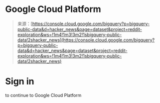 <!--yml
category: 未分类
date: 2024-05-27 15:14:51
-->

# Google Cloud Platform

> 来源：[https://console.cloud.google.com/bigquery?p=bigquery-public-data&d=hacker_news&page=dataset&project=reddit-exploration&ws=!1m4!1m3!3m2!1sbigquery-public-data!2shacker_news](https://console.cloud.google.com/bigquery?p=bigquery-public-data&d=hacker_news&page=dataset&project=reddit-exploration&ws=!1m4!1m3!3m2!1sbigquery-public-data!2shacker_news)

# Sign in

to continue to Google Cloud Platform